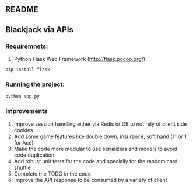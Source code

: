 ## README

## Blackjack via APIs

### Requiremnets:

1. Python Flask Web Framework (http://flask.pocoo.org/)

```
pip install flask
```

### Running the project:
```
python app.py
```

### Improvements

1. Improve session handling either via Redis or DB to not rely of client side
cookies
2. Add some game features like double down, insurance, soft hand (11 or 1 for
   Ace)
3. Make the code more modular to use serializers and models to avoid code
   duplication
4. Add robust unit tests for the code and specially for the random card shuffle
5. Complete the TODO in the code
6. Improve the API response to be consumed by a variety of client

